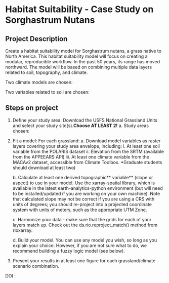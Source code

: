 # Habitat Suitability - Case Study on Sorghastrum Nutans


## Project Description
Create a habitat suitability model for Sorghastrum nutans, a grass native to North America. This habitat suitability model will focus on creating a modular, reproducible workflow. In the past 50 years, its range has moved northward. The model will be based on combining multiple data layers related to soil, topography, and climate.

Two climate models are chosen:

Two variables related to soil are chosen:


## Steps on project
1. Define your study area: Download the USFS National Grassland Units and select your study site(s).**Choose AT LEAST 2!**
    a. Study areas chosen:

2. Fit a model: For each grassland:
    a. Download model variables as raster layers covering your study area envelope, including:
        i. At least one soil variable from the POLARIS dataset
        ii. Elevation from the SRTM (available from the APPEEARS API)
        iii. At least one climate variable from the MACAv2 dataset, accessible from Climate Toolbox. 
        *Graduate students should download at least two)

    b. Calculate at least one derived topographic** variable** (slope or aspect) to use in your model. Use the xarray-spatial library, which is available in the latest earth-analytics-python environment (but will need to be installed/updated if you are working on your own machine). Note that calculated slope may not be correct if you are using a CRS with units of degrees; you should re-project into a projected coordinate system with units of meters, such as the appropriate UTM Zone.

    c. Harmonize your data - make sure that the grids for each of your layers match up. Check out the ds.rio.reproject_match() method from rioxarray.
    
    d. Build your model. You can use any model you wish, so long as you explain your choice. However, if you are not sure what to do, we recommend building a fuzzy logic model (see below).

3. Present your results in at least one figure for each grassland/climate scenario combination.


DOI :
